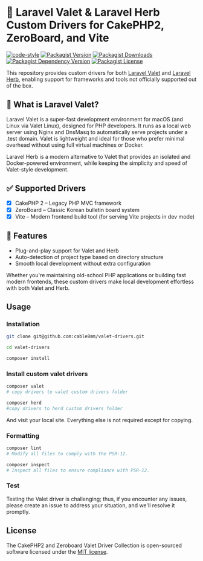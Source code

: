 # 🚗 Laravel Valet & Laravel Herb Custom Drivers for CakePHP2, ZeroBoard, and Vite

[![code-style](https://github.com/cable8mm/valet-drivers/actions/workflows/code-style.yml/badge.svg)](https://github.com/cable8mm/valet-drivers/actions/workflows/code-style.yml)
[![Packagist Version](https://img.shields.io/packagist/v/cable8mm/valet-drivers)](https://packagist.org/packages/cable8mm/valet-drivers)
[![Packagist Downloads](https://img.shields.io/packagist/dt/cable8mm/valet-drivers)](https://packagist.org/packages/cable8mm/valet-drivers/stats)
[![Packagist Dependency Version](https://img.shields.io/packagist/dependency-v/cable8mm/valet-drivers/php)](https://packagist.org/packages/cable8mm/valet-drivers)
[![Packagist License](https://img.shields.io/packagist/l/cable8mm/valet-drivers)](https://github.com/cable8mm/valet-drivers/blob/main/LICENSE.md)

This repository provides custom drivers for both [Laravel Valet](https://laravel.com/docs/valet) and [Laravel Herb](https://github.com/laravel-herb/herb), enabling support for frameworks and tools not officially supported out of the box.

## 🧰 What is Laravel Valet?

Laravel Valet is a super-fast development environment for macOS (and Linux via Valet Linux), designed for PHP developers. It runs as a local web server using Nginx and DnsMasq to automatically serve projects under a .test domain. Valet is lightweight and ideal for those who prefer minimal overhead without using full virtual machines or Docker.

Laravel Herb is a modern alternative to Valet that provides an isolated and Docker-powered environment, while keeping the simplicity and speed of Valet-style development.

## ✅ Supported Drivers

- [x] CakePHP 2 – Legacy PHP MVC framework
- [x] ZeroBoard – Classic Korean bulletin board system
- [x] Vite – Modern frontend build tool (for serving Vite projects in dev mode)

## 🔧 Features

- Plug-and-play support for Valet and Herb
- Auto-detection of project type based on directory structure
- Smooth local development without extra configuration

Whether you're maintaining old-school PHP applications or building fast modern frontends, these custom drivers make local development effortless with both Valet and Herb.

## Usage

### Installation

```sh
git clone git@github.com:cable8mm/valet-drivers.git

cd valet-drivers

composer install
```

### Install custom valet drivers

```sh
composer valet
# copy drivers to valet custom drivers folder

composer herd
#copy drivers to herd custom drivers folder
```

And visit your local site. Everything else is not required except for copying.

### Formatting

```bash
composer lint
# Modify all files to comply with the PSR-12.

composer inspect
# Inspect all files to ensure compliance with PSR-12.
```

### Test

Testing the Valet driver is challenging; thus, if you encounter any issues, please create an issue to address your situation, and we'll resolve it promptly.

## License

The CakePHP2 and Zeroboard Valet Driver Collection is open-sourced software licensed under the [MIT license](https://opensource.org/licenses/MIT).
